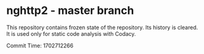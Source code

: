 # nghttp2 - master branch

This repository contains frozen state of the repository.
Its history is cleared. It is used only for static code
analysis with Codacy.

Commit Time: 1702712266